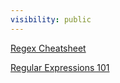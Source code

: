 ```yaml
---
visibility: public
---
```

[Regex Cheatsheet](https://regexlearn.com/cheatsheet)

[Regular Expressions 101](https://regex101.com/)
